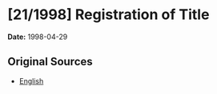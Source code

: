 # [21/1998] Registration of Title

**Date:** 1998-04-29

## Original Sources

- [English](https://documents.gov.lk/view/acts/1998/4/21-1998_E.pdf)
